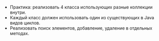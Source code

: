 - Практика: реализовать 4 класса использующих разные коллекции внутри. 
- Каждый класс должен использовать один из существующих в Java видов циклов. 
- Реализовать поиск элементов, добавление, удаление в отдельных методах. 
